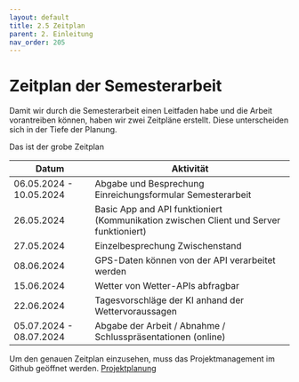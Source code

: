 ```yaml
---
layout: default
title: 2.5 Zeitplan
parent: 2. Einleitung
nav_order: 205
---
```


# Zeitplan der Semesterarbeit

Damit wir durch die Semesterarbeit einen Leitfaden habe und die Arbeit vorantreiben können, haben wir zwei Zeitpläne erstellt. Diese unterscheiden sich in der Tiefe der Planung.

Das ist der grobe Zeitplan


|**Datum**           | **Aktivität** |                                             
| ------------------- | ----------------------------------------------------------|
| 06.05.2024 - 10.05.2024 | Abgabe und Besprechung Einreichungsformular Semesterarbeit |
| 26.05.2024           | Basic App and API funktioniert (Kommunikation zwischen Client und Server funktioniert)|
| 27.05.2024           | Einzelbesprechung Zwischenstand                                        |
| 08.06.2024            | GPS-Daten können von der API verarbeitet werden                     |
| 15.06.2024            | Wetter von Wetter-APIs abfragbar                                             |
| 22.06.2024          | Tagesvorschläge der KI anhand der Wettervoraussagen |
| 05.07.2024 - 08.07.2024 | Abgabe der Arbeit / Abnahme / Schlusspräsentationen (online) |

Um den genauen Zeitplan einzusehen, muss das Projektmanagement im Github geöffnet werden. [Projektplanung](https://github.com/users/Euthal02/projects/4)
